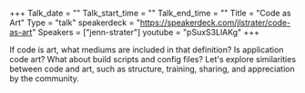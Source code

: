 +++
Talk_date = ""
Talk_start_time = ""
Talk_end_time = ""
Title = "Code as Art"
Type = "talk"
speakerdeck = "https://speakerdeck.com/jlstrater/code-as-art"
Speakers = ["jenn-strater"]
youtube = "pSuxS3LlAKg"
+++

If code is art, what mediums are included in that definition? Is application code art? What about build scripts and config files? Let's explore similarities between code and art, such as structure, training, sharing, and appreciation by the community.
